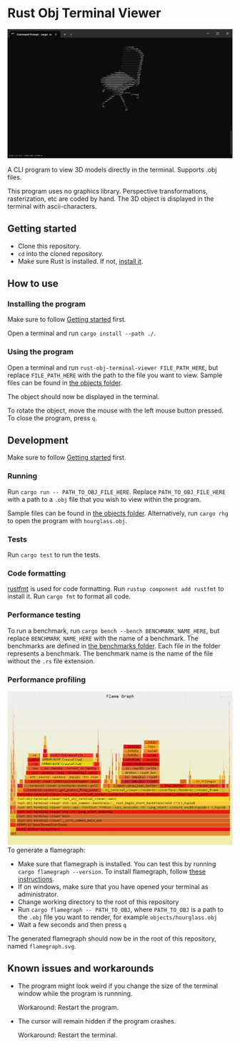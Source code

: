 # Rust Obj Terminal Viewer

![A screenshot of the program, showing a terminal window that displays a 3d-object of an office chair, rendered with ascii characters](./program_screenshot.png)

A CLI program to view 3D models directly in the terminal. Supports .obj files.

This program uses no graphics library.
Perspective transformations, rasterization, etc are coded by hand.
The 3D object is displayed in the terminal with ascii-characters.

## Getting started

- Clone this repository.
- `cd` into the cloned repository.
- Make sure Rust is installed. If not, [install it](https://www.rust-lang.org/tools/install).

## How to use

### Installing the program

Make sure to follow [Getting started](#getting-started) first.

Open a terminal and run `cargo install --path ./`.

### Using the program

Open a terminal and run `rust-obj-terminal-viewer FILE_PATH_HERE`,
but replace `FILE_PATH_HERE` with the path to the file you want to view.
Sample files can be found in [the objects folder](/objects/).

The object should now be displayed in the terminal.

To rotate the object, move the mouse with the left mouse button pressed.
To close the program, press `q`.

## Development

Make sure to follow [Getting started](#getting-started) first.

### Running

Run `cargo run -- PATH_TO_OBJ_FILE_HERE`. Replace `PATH_TO_OBJ_FILE_HERE` with
a path to a `.obj` file that you wish to view within the program.

Sample files can be found in [the objects folder](/objects/).
Alternatively, run `cargo rhg` to open the program with `hourglass.obj`.

### Tests

Run `cargo test` to run the tests.

### Code formatting

[rustfmt](https://github.com/rust-lang/rustfmt) is used for code formatting.
Run `rustup component add rustfmt` to install it.
Run `cargo fmt` to format all code.

### Performance testing

To run a benchmark, run `cargo bench --bench BENCHMARK_NAME_HERE`,
but replace `BENCHMARK_NAME_HERE` with the name of a benchmark.
The benchmarks are defined in [the benchmarks folder](/benchmarks/).
Each file in the folder represents a benchmark.
The benchmark name is the name of the file without the `.rs` file extension.

### Performance profiling

![An example of what the generated flamegraph can look like](flamegraph_example.png)
To generate a flamegraph:

- Make sure that flamegraph is installed. You can test this by
  running `cargo flamegraph --version`. To install flamegraph, follow
  [these instructions](https://github.com/flamegraph-rs/flamegraph?tab=readme-ov-file#installation).
- If on windows, make sure that you have opened your terminal as administrator.
- Change working directory to the root of this repository
- Run `cargo flamegraph -- PATH_TO_OBJ`, where `PATH_TO_OBJ` is a path to
  the `.obj` file you want to render, for example `objects/hourglass.obj`
- Wait a few seconds and then press `q`

The generated flamegraph should now be in the root of this repository, named `flamegraph.svg`.

## Known issues and workarounds

- The program might look weird if you change the size of the terminal window while the program is runnning.

  Workaround: Restart the program.

- The cursor will remain hidden if the program crashes.

  Workaround: Restart the terminal.
